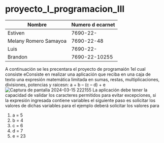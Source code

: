 # proyecto_I_programacion_III
| Nombre |Numero d ecarnet |
| ------ | ------ |
| Estiven | 7690-22-|
| Melany Romero Samayoa |7690-22-48
| Luis | 7690-22- |
|Brandon | 7690-22-10255 |


A continuación se les precentara el proyecto de programaión   1el cual consiste eConsiste en realizar una aplicación que reciba en una caja de texto una expresión matemática limitada
en sumas, restas, multiplicaciones, divisiones, potencias y raicesn:
a + b – (c – d) +  e
![Captura de pantalla 2024-03-15 222155](https://github.com/estiven-lg/proyecto_I_programacion_III/assets/117334084/5ff90b61-5566-4a9b-9e0b-de21ff31f7e4)
La aplicación debe tener la capacidad de validar los caracteres permitidos para evitar excepciones, si la
expresión ingresada contiene variables el siguiente paso es solicitar los valores de dichas variables para
el ejemplo deberá solicitar los valores para
1. a = 5
2. b = 4
3. c = 6
4. d = 7
5. e = 23


